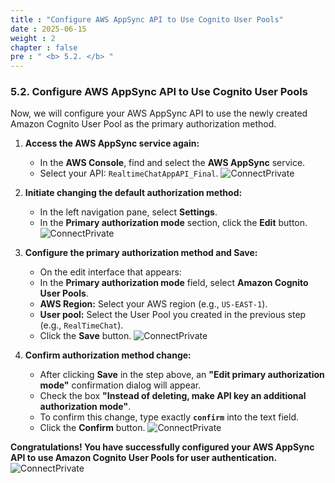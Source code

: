 ```yaml
---
title : "Configure AWS AppSync API to Use Cognito User Pools"
date : 2025-06-15
weight : 2 
chapter : false
pre : " <b> 5.2. </b> "
---
```


### **5.2. Configure AWS AppSync API to Use Cognito User Pools**

Now, we will configure your AWS AppSync API to use the newly created Amazon Cognito User Pool as the primary authorization method.

1.  **Access the AWS AppSync service again:**
    * In the **AWS Console**, find and select the **AWS AppSync** service.
    * Select your API: `RealtimeChatAppAPI_Final`.
    ![ConnectPrivate](/images/au_5.2_1.png)

2.  **Initiate changing the default authorization method:**
    * In the left navigation pane, select **Settings**.
    * In the **Primary authorization mode** section, click the **Edit** button.
    ![ConnectPrivate](/images/au_5.2_2.png)

3.  **Configure the primary authorization method and Save:**
    * On the edit interface that appears:
    * In the **Primary authorization mode** field, select **Amazon Cognito User Pools**.
    * **AWS Region:** Select your AWS region (e.g., `US-EAST-1`).
    * **User pool:** Select the User Pool you created in the previous step (e.g., `RealTimeChat`).
    * Click the **Save** button.
    ![ConnectPrivate](/images/au_5.2_3.png)

4.  **Confirm authorization method change:**
    * After clicking **Save** in the step above, an **"Edit primary authorization mode"** confirmation dialog will appear.
    * Check the box **"Instead of deleting, make API key an additional authorization mode"**.
    * To confirm this change, type exactly **`confirm`** into the text field.
    * Click the **Confirm** button.
    ![ConnectPrivate](/images/au_5.2_4.png)

**Congratulations! You have successfully configured your AWS AppSync API to use Amazon Cognito User Pools for user authentication.**
    ![ConnectPrivate](/images/au_5.2_5.png)